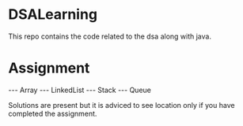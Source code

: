 # DSALearning 
This repo contains the code related to the dsa along with java. 

# Assignment
--- Array
--- LinkedList
--- Stack
--- Queue

Solutions are present but it is adviced to see location only if you have completed the assignment.
